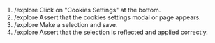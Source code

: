 1. /explore Click on "Cookies Settings" at the bottom.
2. /explore Assert that the cookies settings modal or page appears.
3. /explore Make a selection and save.
4. /explore Assert that the selection is reflected and applied correctly.